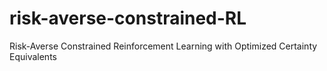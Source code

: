 # risk-averse-constrained-RL
Risk-Averse Constrained Reinforcement Learning with Optimized Certainty Equivalents
